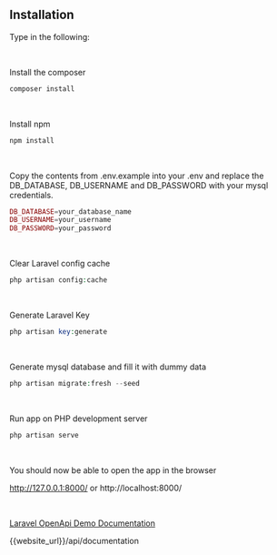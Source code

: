 ## Installation

Type in the following:

<br>

Install the composer
```php
composer install
```

<br>

Install npm
```php
npm install
```

<br>

Copy the contents from .env.example into your .env and replace the DB_DATABASE, DB_USERNAME and DB_PASSWORD with your mysql credentials.
```php
DB_DATABASE=your_database_name
DB_USERNAME=your_username
DB_PASSWORD=your_password
```

<br>

Clear Laravel config cache 
```php
php artisan config:cache
```

<br>

Generate Laravel Key 
```php
php artisan key:generate
```

<br>

Generate mysql database and fill it with dummy data
```php
php artisan migrate:fresh --seed
```

<br>

Run app on PHP development server
```php
php artisan serve
```

<br>

You should now be able to open the app in the browser

http://127.0.0.1:8000/ or http://localhost:8000/


<br>

[Laravel OpenApi Demo Documentation](http://127.0.0.1:8000/api/documentation)

{{website_url}}/api/documentation
